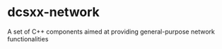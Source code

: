 dcsxx-network
=============

A set of C++ components aimed at providing general-purpose network functionalities